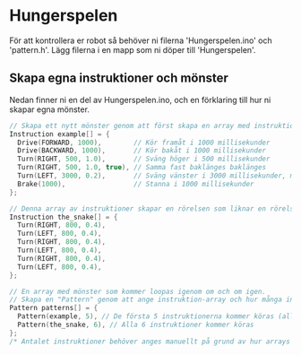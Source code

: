 # Hungerspelen
 
För att kontrollera er robot så behöver ni filerna 'Hungerspelen.ino' och 'pattern.h'. Lägg filerna i en mapp som ni döper till 'Hungerspelen'.

## Skapa egna instruktioner och mönster

Nedan finner ni en del av Hungerspelen.ino, och en förklaring till hur ni skapar egna mönster.

```ino
// Skapa ett nytt mönster genom att först skapa en array med instruktioner
Instruction example[] = {
  Drive(FORWARD, 1000),        // Kör framåt i 1000 millisekunder  
  Drive(BACKWARD, 1000),       // Kör bakåt i 1000 millisekunder
  Turn(RIGHT, 500, 1.0),       // Sväng höger i 500 millisekunder
  Turn(RIGHT, 500, 1.0, true), // Samma fast baklänges baklänges
  Turn(LEFT, 3000, 0.2),       // Sväng vänster i 3000 millisekunder, med svängningsfaktorn 0.2
  Brake(1000),                 // Stanna i 1000 millisekunder
};

// Denna array av instruktioner skapar en rörelsen som liknar en rörelsen av en orm
Instruction the_snake[] = {
  Turn(RIGHT, 800, 0.4),
  Turn(LEFT, 800, 0.4),
  Turn(RIGHT, 800, 0.4),
  Turn(LEFT, 800, 0.4),
  Turn(RIGHT, 800, 0.4),
  Turn(LEFT, 800, 0.4),
};

// En array med mönster som kommer loopas igenom om och om igen.
// Skapa en "Pattern" genom att ange instruktion-array och hur många instruktioner som ska användas.
Pattern patterns[] = {
  Pattern(example, 5), // De första 5 instruktionerna kommer köras (alla utom Brake)
  Pattern(the_snake, 6), // Alla 6 instruktioner kommer köras
};
/* Antalet instruktioner behöver anges manuellt på grund av hur arrays fungerar */
```
